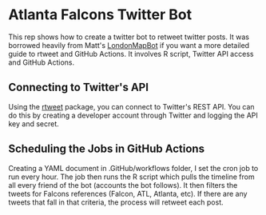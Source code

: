 # Atlanta Falcons Twitter Bot
This rep shows how to create a twitter bot to retweet twitter posts. It was borrowed heavily from Matt's [LondonMapBot](https://www.rostrum.blog/2020/09/21/londonmapbot/) if you want a more detailed guide to rtweet and GitHub Actions. It involves R script, Twitter API access and GitHub Actions.

## Connecting to Twitter's API
Using the [rtweet](https://github.com/ropensci/rtweet) package, you can connect to Twitter's REST API. You can do this by creating a developer account through Twitter and logging the API key and secret.

## Scheduling the Jobs in GitHub Actions
Creating a YAML document in .GitHub/workflows folder, I set the cron job to run every hour. The job then runs the R script which pulls the timeline from all every friend of the bot (accounts the bot follows). It then filters the tweets for Falcons references (Falcon, ATL, Atlanta, etc). If there are any tweets that fall in that criteria, the process will retweet each post.
